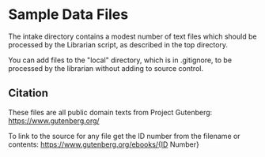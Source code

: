 # Sample Data Files

The intake directory contains a modest number of text files which should be processed by the Librarian script, as described in the top directory.

You can add files to the "local" directory, which is in .gitignore, to be processed by the librarian without adding to source control.

## Citation
These files are all public domain texts from Project Gutenberg: https://www.gutenberg.org/

To link to the source for any file get the ID number from the filename or contents: https://www.gutenberg.org/ebooks/{ID Number}